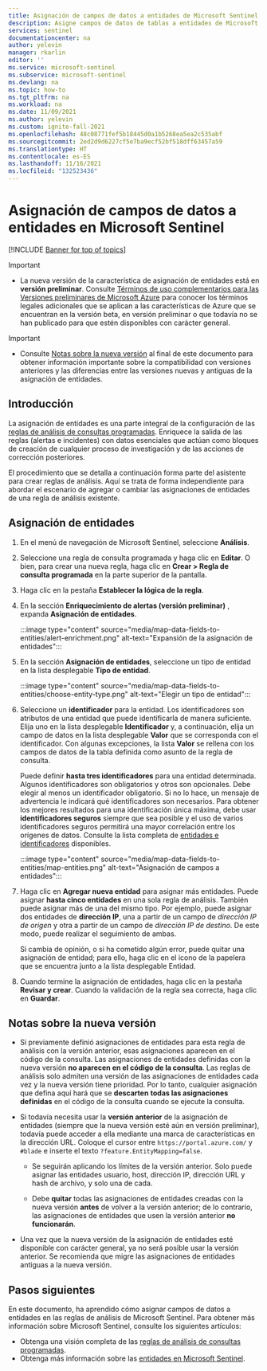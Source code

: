 ```yaml
---
title: Asignación de campos de datos a entidades de Microsoft Sentinel | Microsoft Docs
description: Asigne campos de datos de tablas a entidades de Microsoft Sentinel en reglas de análisis para obtener una mejor información sobre los incidentes.
services: sentinel
documentationcenter: na
author: yelevin
manager: rkarlin
editor: ''
ms.service: microsoft-sentinel
ms.subservice: microsoft-sentinel
ms.devlang: na
ms.topic: how-to
ms.tgt_pltfrm: na
ms.workload: na
ms.date: 11/09/2021
ms.author: yelevin
ms.custom: ignite-fall-2021
ms.openlocfilehash: 48c08771fef5b18445d0a1b5268ea5ea2c535abf
ms.sourcegitcommit: 2ed2d9d6227cf5e7ba9ecf52bf518dff63457a59
ms.translationtype: HT
ms.contentlocale: es-ES
ms.lasthandoff: 11/16/2021
ms.locfileid: "132523436"
---
```

# <a name="map-data-fields-to-entities-in-microsoft-sentinel"></a>Asignación de campos de datos a entidades en Microsoft Sentinel 

[!INCLUDE [Banner for top of topics](./includes/banner.md)]

> [!IMPORTANT]
>
> - La nueva versión de la característica de asignación de entidades está en **versión preliminar**. Consulte [Términos de uso complementarios para las Versiones preliminares de Microsoft Azure](https://azure.microsoft.com/support/legal/preview-supplemental-terms/) para conocer los términos legales adicionales que se aplican a las características de Azure que se encuentran en la versión beta, en versión preliminar o que todavía no se han publicado para que estén disponibles con carácter general.

> [!IMPORTANT]
>
> - Consulte [Notas sobre la nueva versión](#notes-on-the-new-version) al final de este documento para obtener información importante sobre la compatibilidad con versiones anteriores y las diferencias entre las versiones nuevas y antiguas de la asignación de entidades.

## <a name="introduction"></a>Introducción

La asignación de entidades es una parte integral de la configuración de las [reglas de análisis de consultas programadas](detect-threats-custom.md). Enriquece la salida de las reglas (alertas e incidentes) con datos esenciales que actúan como bloques de creación de cualquier proceso de investigación y de las acciones de corrección posteriores.

El procedimiento que se detalla a continuación forma parte del asistente para crear reglas de análisis. Aquí se trata de forma independiente para abordar el escenario de agregar o cambiar las asignaciones de entidades de una regla de análisis existente.

## <a name="how-to-map-entities"></a>Asignación de entidades

1. En el menú de navegación de Microsoft Sentinel, seleccione **Análisis**.

1. Seleccione una regla de consulta programada y haga clic en **Editar**. O bien, para crear una nueva regla, haga clic en **Crear > Regla de consulta programada** en la parte superior de la pantalla.

1. Haga clic en la pestaña **Establecer la lógica de la regla**. 

1. En la sección **Enriquecimiento de alertas (versión preliminar)** , expanda **Asignación de entidades**.

    :::image type="content" source="media/map-data-fields-to-entities/alert-enrichment.png" alt-text="Expansión de la asignación de entidades":::

1. En la sección **Asignación de entidades**, seleccione un tipo de entidad en la lista desplegable **Tipo de entidad**.

    :::image type="content" source="media/map-data-fields-to-entities/choose-entity-type.png" alt-text="Elegir un tipo de entidad":::

1. Seleccione un **identificador** para la entidad. Los identificadores son atributos de una entidad que puede identificarla de manera suficiente. Elija uno en la lista desplegable **Identificador** y, a continuación, elija un campo de datos en la lista desplegable **Valor** que se corresponda con el identificador. Con algunas excepciones, la lista **Valor** se rellena con los campos de datos de la tabla definida como asunto de la regla de consulta.

    Puede definir **hasta tres identificadores** para una entidad determinada. Algunos identificadores son obligatorios y otros son opcionales. Debe elegir al menos un identificador obligatorio. Si no lo hace, un mensaje de advertencia le indicará qué identificadores son necesarios. Para obtener los mejores resultados para una identificación única máxima, debe usar **identificadores seguros** siempre que sea posible y el uso de varios identificadores seguros permitirá una mayor correlación entre los orígenes de datos. Consulte la lista completa de [entidades e identificadores](entities-reference.md) disponibles.

    :::image type="content" source="media/map-data-fields-to-entities/map-entities.png" alt-text="Asignación de campos a entidades":::

1. Haga clic en **Agregar nueva entidad** para asignar más entidades. Puede asignar **hasta cinco entidades** en una sola regla de análisis. También puede asignar más de una del mismo tipo. Por ejemplo, puede asignar dos entidades de **dirección IP**, una a partir de un campo de *dirección IP de origen* y otra a partir de un campo de *dirección IP de destino*. De este modo, puede realizar el seguimiento de ambas.

    Si cambia de opinión, o si ha cometido algún error, puede quitar una asignación de entidad; para ello, haga clic en el icono de la papelera que se encuentra junto a la lista desplegable Entidad.

1. Cuando termine la asignación de entidades, haga clic en la pestaña **Revisar y crear**. Cuando la validación de la regla sea correcta, haga clic en **Guardar**.

## <a name="notes-on-the-new-version"></a>Notas sobre la nueva versión

- Si previamente definió asignaciones de entidades para esta regla de análisis con la versión anterior, esas asignaciones aparecen en el código de la consulta. Las asignaciones de entidades definidas con la nueva versión **no aparecen en el código de la consulta**. Las reglas de análisis solo admiten una versión de las asignaciones de entidades cada vez y la nueva versión tiene prioridad. Por lo tanto, cualquier asignación que defina aquí hará que se **descarten** **todas las asignaciones definidas** en el código de la consulta cuando se ejecute la consulta. 

- Si todavía necesita usar la **versión anterior** de la asignación de entidades (siempre que la nueva versión esté aún en versión preliminar), todavía puede acceder a ella mediante una marca de características en la dirección URL. Coloque el cursor entre `https://portal.azure.com/` y `#blade` e inserte el texto `?feature.EntityMapping=false`.

  - Se seguirán aplicando los límites de la versión anterior. Solo puede asignar las entidades usuario, host, dirección IP, dirección URL y hash de archivo, y solo una de cada.

  - Debe **quitar** todas las asignaciones de entidades creadas con la nueva versión **antes** de volver a la versión anterior; de lo contrario, las asignaciones de entidades que usen la versión anterior **no funcionarán**.

- Una vez que la nueva versión de la asignación de entidades esté disponible con carácter general, ya no será posible usar la versión anterior. Se recomienda que migre las asignaciones de entidades antiguas a la nueva versión.


## <a name="next-steps"></a>Pasos siguientes

En este documento, ha aprendido cómo asignar campos de datos a entidades en las reglas de análisis de Microsoft Sentinel. Para obtener más información sobre Microsoft Sentinel, consulte los siguientes artículos:
- Obtenga una visión completa de las [reglas de análisis de consultas programadas](detect-threats-custom.md).
- Obtenga más información sobre las [entidades en Microsoft Sentinel](entities-in-azure-sentinel.md).
